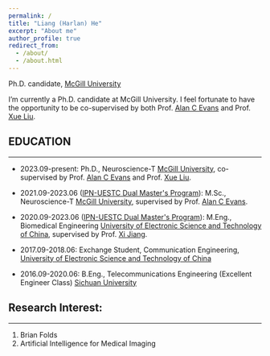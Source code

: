 ```yaml
---
permalink: /
title: "Liang (Harlan) He"
excerpt: "About me"
author_profile: true
redirect_from: 
  - /about/
  - /about.html
---
```

Ph.D. candidate, [McGill University](https://www.mcgill.ca/)

I’m currently a Ph.D. candidate at McGill University. I feel fortunate to have the opportunity to be co-supervised by both Prof. [Alan C Evans](https://www.mcgill.ca/neuro/alan-c-evans-phd) and Prof. [Xue Liu](https://www.mcgill.ca/neuro/alan-c-evans-phd).

## EDUCATION
----
- 2023.09-present: Ph.D., Neuroscience-T [McGill University](https://www.mcgill.ca/), co-supervised by Prof. [Alan C Evans](https://www.mcgill.ca/neuro/alan-c-evans-phd) and Prof. [Xue Liu](https://www.mcgill.ca/neuro/alan-c-evans-phd).

- 2021.09-2023.06 ([IPN-UESTC Dual Master's Program](https://www.mcgill.ca/ipn/events/ipn-uestc-dual-masters-program-sponsored-events)): M.Sc., Neuroscience-T [McGill University](https://www.mcgill.ca/), supervised by Prof. [Alan C Evans](https://www.mcgill.ca/neuro/alan-c-evans-phd).

- 2020.09-2023.06 ([IPN-UESTC Dual Master's Program](https://www.mcgill.ca/ipn/events/ipn-uestc-dual-masters-program-sponsored-events)): M.Eng., Biomedical Engineering [University of Electronic Science and Technology of China](https://www.uestc.edu.cn/), supervised by Prof. [Xi Jiang](https://faculty.uestc.edu.cn/jiangxi/en/index.htm).

- 2017.09-2018.06: Exchange Student,  Communication Engineering, [University of Electronic Science and Technology of China](https://www.uestc.edu.cn/)

- 2016.09-2020.06: B.Eng., Telecommunications Engineering (Excellent Engineer Class) [Sichuan University](https://en.scu.edu.cn/)


## Research Interest:
----
1. Brian Folds
2. Artificial Intelligence for Medical Imaging


